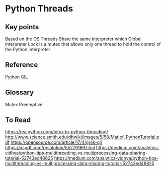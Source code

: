 # Python Threads

## Key points

Based on the OS Threads
Share the same interpreter which
Global Interpreter Lock is a mutex that allows only one thread to hold the control of the Python interpreter

## Reference

[Python GIL](https://realpython.com/python-gil/)

## Glossary

Mutex
Preemptive

## To Read
https://realpython.com/intro-to-python-threading/
http://www.science.smith.edu/dftwiki/images/5/58/Matlof_PythonTutorial.pdf
https://opensource.com/article/17/4/grok-gil
https://xspdf.com/resolution/55279169.html
https://medium.com/analytics-vidhya/python-tips-multithreading-vs-multiprocessing-data-sharing-tutorial-52743ed48825
https://medium.com/analytics-vidhya/python-tips-multithreading-vs-multiprocessing-data-sharing-tutorial-52743ed48825